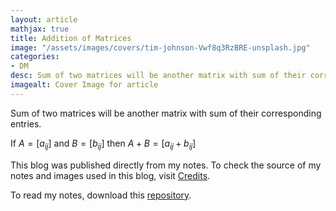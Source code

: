 ```yaml
---
layout: article
mathjax: true
title: Addition of Matrices
image: "/assets/images/covers/tim-johnson-Vwf8q3RzBRE-unsplash.jpg"
categories:
- DM
desc: Sum of two matrices will be another matrix with sum of their corresponding entries. 
imagealt: Cover Image for article
---
```


Sum of two matrices will be another matrix with sum of their corresponding entries.

If $A = [a_{ij}]$ and $B= [b_{ij}]$ then $A+B = [a_{ij} + b_{ij}]$

































































































































































































































































































































































































This blog was published directly from my notes.
To check the source of my notes and images used in this blog, visit <a href="/credits.html" target="_blank">Credits</a>.

To read my notes, download this <a href="https://github.com/bovem/CS" target="blank">repository</a>.